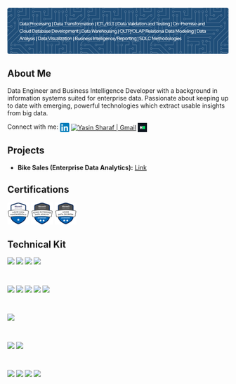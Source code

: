 ![Header](https://github.com/yasinsharaf/yasinsharaf/blob/main/Images/header.png)

## About Me

Data Engineer and Business Intelligence Developer with a background in information systems suited for enterprise data. Passionate about keeping up to date with emerging, powerful technologies which extract usable insights from big data.

Connect with me:
<a href="https://www.linkedin.com/in/yasin-sharaf/"><img align="center" src="https://github.com/yasinsharaf/yasinsharaf/blob/main/Images/LinkedIn.png" alt="Yasin Sharaf | LinkedIn" width="21px"/></a>
<a href="ysharaf998@gmail.com"><img align="center" src="https://upload.wikimedia.org/wikipedia/commons/thumb/7/7e/Gmail_icon_%282020%29.svg/2560px-Gmail_icon_%282020%29.svg.png" alt="Yasin Sharaf | Gmail" width="21px"/></a>
<a href="https://www.hackerrank.com/profile/ysharaf998"><img align="center" src="https://github.com/yasinsharaf/yasinsharaf/blob/main/Images/HackerRank.png" alt="Yasin Sharaf | LinkedIn" width="21px"/></a>

 ## Projects
 - **Bike Sales (Enterprise Data Analytics):** [Link](https://github.com/yasinsharaf/Bike-Sales-Enterprise-Data-Analytics-)

## Certifications

<a href="https://www.credly.com/badges/0184f7b7-1459-4b15-97c6-730787e0f18e/linked_in_profile"><img src="https://github.com/yasinsharaf/yasinsharaf/blob/main/Images/fundamentals.png" height= "50"></a>
<a href="https://learn.microsoft.com/api/credentials/share/en-us/YasinSharaf-3679/D453AFBD46E2502A?sharingId"><img src="https://github.com/yasinsharaf/yasinsharaf/blob/main/Images/dataanalyst.png" height= "50"></a>
<a href="https://learn.microsoft.com/en-us/users/yasinsharaf-3679/credentials/certification/azure-data-engineer?tab=credentials-tab"><img src="https://github.com/yasinsharaf/yasinsharaf/blob/main/Images/de.png" height= "50"></a>

## Technical Kit
![](https://img.shields.io/badge/Analytics-Power_BI-gold)
![](https://img.shields.io/badge/Analytics-Tableau-blue)
![](https://img.shields.io/badge/Analytics-Azure_Synapse_Analytics-blue)
![](https://img.shields.io/badge/Analytics-Jupyter_Notebooks-orange)

</br>

![](https://img.shields.io/badge/DW-Google_BigQuery-blue)
![](https://img.shields.io/badge/DW-Azure_Synapse_Analytics-blue)
![](https://img.shields.io/badge/DW-Postgres-blue)
![](https://img.shields.io/badge/RDBMS-SQL_Server-blue)
![](https://img.shields.io/badge/RDBMS-MySQL-blue)

</br>

![](https://img.shields.io/badge/Transformation-dbt-orange)

</br>

![](https://img.shields.io/badge/ETL/Processing-Databricks-red)
![](https://img.shields.io/badge/ETL/Processing-Azure_Data_Factory-blue)

</br>

![](https://img.shields.io/badge/Code-Python-yellow)
![](https://img.shields.io/badge/Code-SQL-blue)
![](https://img.shields.io/badge/Code-Jinja-black)
![](https://img.shields.io/badge/Framework-Apache_Spark-orange)













